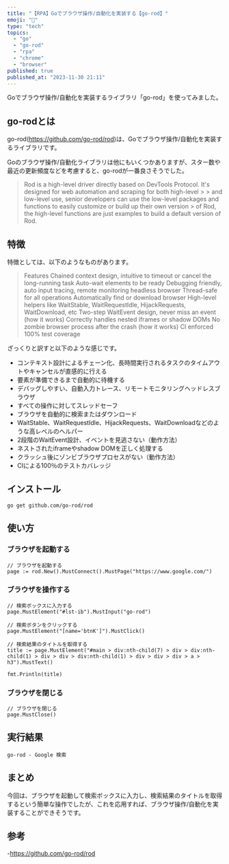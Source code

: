 ```yaml
---
title: "【RPA】Goでブラウザ操作/自動化を実装する【go-rod】"
emoji: "🤖"
type: "tech"
topics:
  - "go"
  - "go-rod"
  - "rpa"
  - "chrome"
  - "browser"
published: true
published_at: "2023-11-30 21:11"
---
```


Goでブラウザ操作/自動化を実装するライブラリ「go-rod」を使ってみました。

## go-rodとは

go-rod(https://github.com/go-rod/rod)は、Goでブラウザ操作/自動化を実装するライブラリです。

Goのブラウザ操作/自動化ライブラリは他にもいくつかありますが、スター数や最近の更新頻度などを考慮すると、go-rodが一番良さそうでした。

> Rod is a high-level driver directly based on DevTools Protocol. It's designed for web automation and scraping for both high-level > > and low-level use, senior developers can use the low-level packages and functions to easily customize or build up their own version > of Rod, the high-level functions are just examples to build a default version of Rod.

## 特徴

特徴としては、以下のようなものがあります。

> Features
> Chained context design, intuitive to timeout or cancel the long-running task
> Auto-wait elements to be ready
> Debugging friendly, auto input tracing, remote monitoring headless browser
> Thread-safe for all operations
> Automatically find or download browser
> High-level helpers like WaitStable, WaitRequestIdle, HijackRequests, WaitDownload, etc
> Two-step WaitEvent design, never miss an event (how it works)
> Correctly handles nested iframes or shadow DOMs
> No zombie browser process after the crash (how it works)
> CI enforced 100% test coverage

ざっくりと訳すと以下のような感じです。

- コンテキスト設計によるチェーン化、長時間実行されるタスクのタイムアウトやキャンセルが直感的に行える
- 要素が準備できるまで自動的に待機する
- デバッグしやすい、自動入力トレース、リモートモニタリングヘッドレスブラウザ
- すべての操作に対してスレッドセーフ
- ブラウザを自動的に検索またはダウンロード
- WaitStable、WaitRequestIdle、HijackRequests、WaitDownloadなどのような高レベルのヘルパー
- 2段階のWaitEvent設計、イベントを見逃さない（動作方法）
- ネストされたiframeやshadow DOMを正しく処理する
- クラッシュ後にゾンビブラウザプロセスがない（動作方法）
- CIによる100％のテストカバレッジ

## インストール

```
go get github.com/go-rod/rod
```

## 使い方

### ブラウザを起動する

```
// ブラウザを起動する
page := rod.New().MustConnect().MustPage("https://www.google.com/")
```

### ブラウザを操作する

```
// 検索ボックスに入力する
page.MustElement("#lst-ib").MustInput("go-rod")

// 検索ボタンをクリックする
page.MustElement("[name='btnK']").MustClick()

// 検索結果のタイトルを取得する
title := page.MustElement("#main > div:nth-child(7) > div > div:nth-child(1) > div > div > div:nth-child(1) > div > div > div > a > h3").MustText()

fmt.Println(title)
```

### ブラウザを閉じる

```
// ブラウザを閉じる
page.MustClose()
```

## 実行結果

```
go-rod - Google 検索
```

## まとめ

今回は、ブラウザを起動して検索ボックスに入力し、検索結果のタイトルを取得するという簡単な操作でしたが、これを応用すれば、ブラウザ操作/自動化を実装することができそうです。

## 参考

-https://github.com/go-rod/rod
